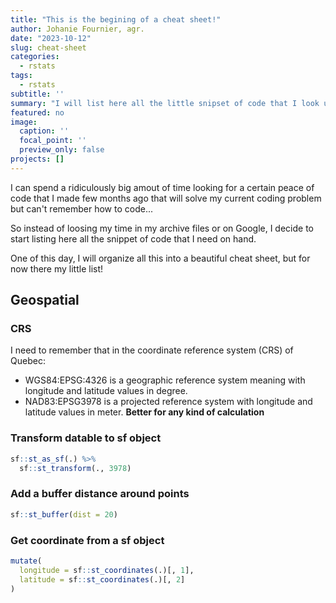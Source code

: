 ```yaml
---
title: "This is the begining of a cheat sheet!"
author: Johanie Fournier, agr. 
date: "2023-10-12"
slug: cheat-sheet
categories:
  - rstats
tags:
  - rstats
subtitle: ''
summary: "I will list here all the little snipset of code that I look up all the time."
featured: no
image:
  caption: ''
  focal_point: ''
  preview_only: false
projects: []
---
```




I can spend a ridiculously big amout of time looking for a certain peace of code that I made few months ago that will solve my current coding problem but can't remember how to code...

So instead of loosing my time in my archive files or on Google, I decide to start listing here all the snippet of code that I need on hand.

One of this day, I will organize all this into a beautiful cheat sheet, but for now there my little list!

## Geospatial

### CRS
I need to remember that in the coordinate reference system (CRS) of Quebec:
* WGS84:EPSG:4326 is a geographic reference system meaning with longitude and latitude values in degree.
* NAD83:EPSG3978 is a projected reference system with longitude and latitude values in meter. **Better for any kind of calculation**

### Transform datable to sf object

```r
sf::st_as_sf(.) %>%
  sf::st_transform(., 3978)
```

### Add a buffer distance around points

```r
sf::st_buffer(dist = 20)
```

### Get coordinate from a sf object

```r
mutate(
  longitude = sf::st_coordinates(.)[, 1],
  latitude = sf::st_coordinates(.)[, 2]
)
```



[^1]: A little disclosure: I only recommend products I would use myself and all opinions expressed here are my own. This post may contain affiliate links that at no additional cost to you, I may earn a small commission. Thanks for your support!
